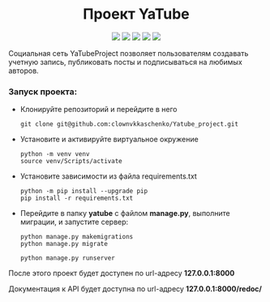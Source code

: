 <div id="header" align="center">
  <h1>Проект YaTube</h1>
  <img src="https://img.shields.io/badge/Python-3.7.9-F8F8FF?style=for-the-badge&logo=python&logoColor=20B2AA">
  <img src="https://img.shields.io/badge/Django-2.2.19-F8F8FF?style=for-the-badge&logo=django&logoColor=00FF00">
  <img src="https://img.shields.io/badge/DjangoRestFramework-3.12.14-F8F8FF?style=for-the-badge&logo=django&logoColor=00FF00">
  <img src="https://img.shields.io/badge/djoser-2.1.0-F8F8FF?style=for-the-badge">
  <img src="https://img.shields.io/badge/SimpleJWT-4.7.2-F8F8FF?style=for-the-badge">
</div>

Cоциальная сеть YaTubeProject позволяет пользователям создавать учетную запись, публиковать посты и подписываться на любимых авторов.

### Запуск проекта:
- Клонируйте репозиторий и перейдите в него
    ```
    git clone git@github.com:clownvkkaschenko/Yatube_project.git
    ```
- Установите и активируйте виртуальное окружение
    ```
    python -m venv venv
    source venv/Scripts/activate
    ```
- Установите зависимости из файла requirements.txt
    ```
    python -m pip install --upgrade pip
    pip install -r requirements.txt
    ``` 
- Перейдите в папку **yatube** с файлом **manage.py**, выполните миграции, и запустите сервер:
    ```
    python manage.py makemigrations
    python manage.py migrate

    python manage.py runserver
    ```

После этого проект будет доступен по url-адресу **127.0.0.1:8000**

Документация к API будет доступна по url-адресу **127.0.0.1:8000/redoc/**
